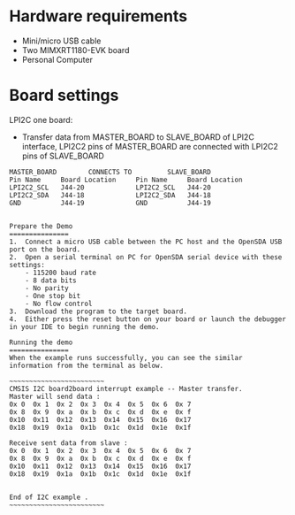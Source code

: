 Hardware requirements
=====================
- Mini/micro USB cable
- Two MIMXRT1180-EVK board
- Personal Computer

Board settings
============
LPI2C one board:
  + Transfer data from MASTER_BOARD to SLAVE_BOARD of LPI2C interface, LPI2C2 pins of MASTER_BOARD are connected with
    LPI2C2 pins of SLAVE_BOARD
~~~~~~~~~~~~~~~~~~~~~~~~~~~~~~~~~~~~~~~~~~~~~~~~~~~~~~
MASTER_BOARD        CONNECTS TO         SLAVE_BOARD
Pin Name     Board Location     Pin Name     Board Location
LPI2C2_SCL   J44-20             LPI2C2_SCL   J44-20
LPI2C2_SDA   J44-18             LPI2C2_SDA   J44-18
GND          J44-19             GND          J44-19
~~~~~~~~~~~~~~~~~~~~~~~~~~~~~~~~~~~~~~~~~~~~~~~~~~~~~~
~~~~~~~~~~~~~~~~~~~~~~~~~~~~~~~~~~~~~~~~~~~~~~~~~~~~~~

Prepare the Demo
===============
1.  Connect a micro USB cable between the PC host and the OpenSDA USB port on the board.
2.  Open a serial terminal on PC for OpenSDA serial device with these settings:
    - 115200 baud rate
    - 8 data bits
    - No parity
    - One stop bit
    - No flow control
3.  Download the program to the target board.
4.  Either press the reset button on your board or launch the debugger in your IDE to begin running the demo.

Running the demo
===============
When the example runs successfully, you can see the similar information from the terminal as below.

~~~~~~~~~~~~~~~~~~~~~~~~
CMSIS I2C board2board interrupt example -- Master transfer.
Master will send data :
0x 0  0x 1  0x 2  0x 3  0x 4  0x 5  0x 6  0x 7
0x 8  0x 9  0x a  0x b  0x c  0x d  0x e  0x f
0x10  0x11  0x12  0x13  0x14  0x15  0x16  0x17
0x18  0x19  0x1a  0x1b  0x1c  0x1d  0x1e  0x1f

Receive sent data from slave :
0x 0  0x 1  0x 2  0x 3  0x 4  0x 5  0x 6  0x 7
0x 8  0x 9  0x a  0x b  0x c  0x d  0x e  0x f
0x10  0x11  0x12  0x13  0x14  0x15  0x16  0x17
0x18  0x19  0x1a  0x1b  0x1c  0x1d  0x1e  0x1f


End of I2C example .
~~~~~~~~~~~~~~~~~~~~~~~~
